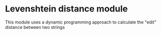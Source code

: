 # Levenshtein distance module

This module uses a dynamic programming approach to calculate the
"edit" distance between two strings
